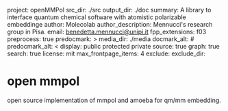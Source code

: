 project: openMMPol
src_dir: ./src
output_dir: ./doc
summary: A library to interface quantum chemical software with atomistic polarizable embeddinge
author: Molecolab
author_description: Mennucci's research group in Pisa.
email: benedetta.mennucci@unipi.it
fpp_extensions: f03
preprocess: true
predocmark: >
media_dir: ./media
docmark_alt: #
predocmark_alt: <
display: public
         protected
         private
source: true
graph: true
search: true
license: mit
max_frontpage_items: 4
exclude:
exclude_dir:

# open mmpol

open source implementation of mmpol and amoeba for qm/mm embedding.
